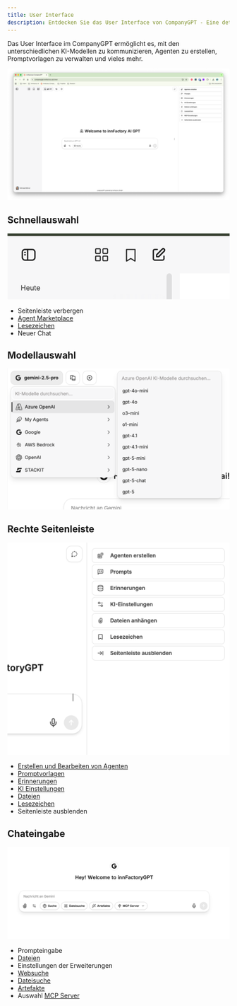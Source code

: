```yaml
---
title: User Interface
description: Entdecken Sie das User Interface von CompanyGPT - Eine detaillierte Übersicht der Chat-Funktionen, Modellauswahl, Seitenleiste, Prompteingabe, Agent Marketplace und mehr.
---
```


Das User Interface im CompanyGPT ermöglicht es, mit den unterschiedlichen KI-Modellen zu kommunizieren, Agenten zu erstellen, Promptvorlagen zu verwalten und vieles mehr. 

![companygpt ui](ui.png)

## Schnellauswahl 

![quick-selection](quick-selection.png)

- Seitenleiste verbergen
- [Agent Marketplace](/company-gpt/agenten/#agenten-marktplatz)
- [Lesezeichen](/company-gpt/lesezeichen)
- Neuer Chat

## Modellauswahl

![model-selection](model-selection.png)

## Rechte Seitenleiste

![right-sidebar](right-sidebar.png)

- [Erstellen und Bearbeiten von Agenten](/company-gpt/agenten/)
- [Promptvorlagen](/company-gpt/prompts/)
- [Erinnerungen](/company-gpt/erinnerungen/)
- [KI Einstellungen](/company-gpt/ki-einstellungen/)
- [Dateien](/company-gpt/dateiverarbeitung/)
- [Lesezeichen](/company-gpt/lesezeichen)
- Seitenleiste ausblenden

## Chateingabe

![chat-input](chat-input.png)

- Prompteingabe
- [Dateien](/company-gpt/dateiverarbeitung/)
- Einstellungen der Erweiterungen
- [Websuche](/company-gpt/integrationen/websuche/)
- [Dateisuche](/company-gpt/integrationen/dateisuche/)
- [Artefakte](/company-gpt/integrationen/artefakte/)
- Auswahl [MCP Server](/company-gpt/integrationen/mcp-server/)
